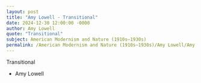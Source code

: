 ```yaml
---
layout: post
title: "Amy Lowell - Transitional"
date: 2024-12-30 12:00:00 -0000
author: Amy Lowell
quote: "Transitional"
subject: American Modernism and Nature (1910s–1930s)
permalink: /American Modernism and Nature (1910s–1930s)/Amy Lowell/Amy Lowell - Transitional
---
```


Transitional

- Amy Lowell
